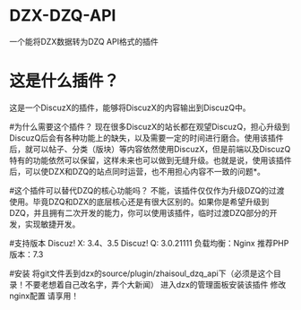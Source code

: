 # DZX-DZQ-API
一个能将DZX数据转为DZQ API格式的插件

# 这是什么插件？
这是一个DiscuzX的插件，能够将DiscuzX的内容输出到DiscuzQ中。

#为什么需要这个插件？
现在很多DiscuzX的站长都在观望DiscuzQ，担心升级到DiscuzQ后会有各种功能上的缺失，以及需要一定的时间进行磨合。使用该插件后，就可以帖子、分类（版块）等内容依然使用DiscuzX，但是前端以及DiscuzQ特有的功能依然可以保留，这样未来也可以做到无缝升级。也就是说，使用该插件后，可以使DZX和DZQ的站点同时运营，也不用担心内容不一致的问题*。

#这个插件可以替代DZQ的核心功能吗？
不能，该插件仅仅作为升级DZQ的过渡使用。毕竟DZQ和DZX的底层核心还是有很大区别的。如果你是希望升级到DZQ，并且拥有二次开发的能力，你可以使用该插件，临时过渡DZQ部分的开发，实现敏捷开发。

#支持版本
Discuz! X: 3.4、3.5
Discuz! Q: 3.0.21111
负载均衡：Nginx
推荐PHP版本：7.3

#安装
将git文件丢到dzx的source/plugin/zhaisoul_dzq_api下（必须是这个目录！不要老想着自己改名字，弄个大新闻）
进入dzx的管理面板安装该插件
修改nginx配置
请享用！
